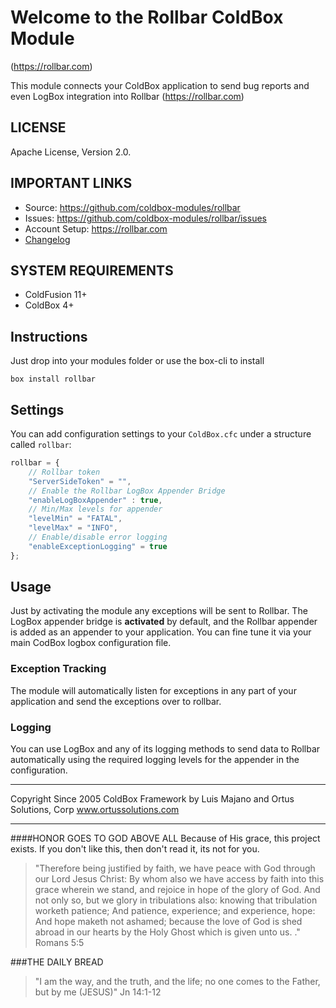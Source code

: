 # Welcome to the Rollbar ColdBox Module
(https://rollbar.com)

This module connects your ColdBox application to send bug reports and even
LogBox integration into Rollbar (https://rollbar.com)

## LICENSE
Apache License, Version 2.0.

## IMPORTANT LINKS
- Source: https://github.com/coldbox-modules/rollbar
- Issues: https://github.com/coldbox-modules/rollbar/issues
- Account Setup: https://rollbar.com
- [Changelog](changelog.md)

## SYSTEM REQUIREMENTS
- ColdFusion 11+
- ColdBox 4+

## Instructions

Just drop into your modules folder or use the box-cli to install

`box install rollbar`

## Settings
You can add configuration settings to your `ColdBox.cfc` under a structure called `rollbar`:

```js
rollbar = {
    // Rollbar token
    "ServerSideToken" = "",
    // Enable the Rollbar LogBox Appender Bridge
    "enableLogBoxAppender" : true,
    // Min/Max levels for appender
    "levelMin" = "FATAL",
    "levelMax" = "INFO",
    // Enable/disable error logging
    "enableExceptionLogging" = true
};
```


## Usage

Just by activating the module any exceptions will be sent to Rollbar. The LogBox appender bridge is **activated** by default, and the Rollbar appender is added as an appender to your application.  You can fine tune it via your main CodBox logbox configuration file.

### Exception Tracking

The module will automatically listen for exceptions in any part of your application and send the exceptions over to rollbar.

### Logging

You can use LogBox and any of its logging methods to send data to Rollbar automatically using the required logging levels for the appender in the configuration.



********************************************************************************
Copyright Since 2005 ColdBox Framework by Luis Majano and Ortus Solutions, Corp
www.ortussolutions.com
********************************************************************************
####HONOR GOES TO GOD ABOVE ALL
Because of His grace, this project exists. If you don't like this, then don't read it, its not for you.

>"Therefore being justified by faith, we have peace with God through our Lord Jesus Christ:
By whom also we have access by faith into this grace wherein we stand, and rejoice in hope of the glory of God.
And not only so, but we glory in tribulations also: knowing that tribulation worketh patience;
And patience, experience; and experience, hope:
And hope maketh not ashamed; because the love of God is shed abroad in our hearts by the 
Holy Ghost which is given unto us. ." Romans 5:5

###THE DAILY BREAD
 > "I am the way, and the truth, and the life; no one comes to the Father, but by me (JESUS)" Jn 14:1-12
